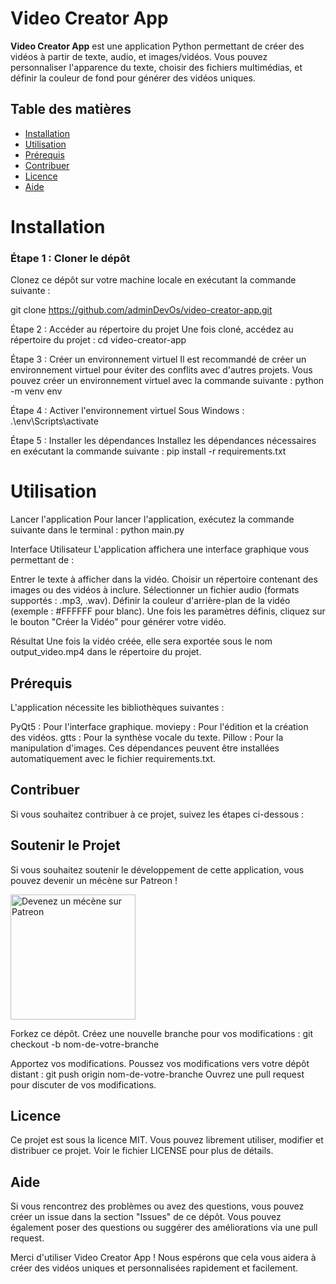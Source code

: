 # Video Creator App

**Video Creator App** est une application Python permettant de créer des vidéos à partir de texte, audio, et images/vidéos. Vous pouvez personnaliser l'apparence du texte, choisir des fichiers multimédias, et définir la couleur de fond pour générer des vidéos uniques.

## Table des matières

- [Installation](#installation)
- [Utilisation](#utilisation)
- [Prérequis](#prérequis)
- [Contribuer](#contribuer)
- [Licence](#licence)
- [Aide](#aide)

# Installation

### Étape 1 : Cloner le dépôt

Clonez ce dépôt sur votre machine locale en exécutant la commande suivante :

git clone https://github.com/adminDevOs/video-creator-app.git


Étape 2 : Accéder au répertoire du projet
Une fois cloné, accédez au répertoire du projet : cd video-creator-app

Étape 3 : Créer un environnement virtuel
Il est recommandé de créer un environnement virtuel pour éviter des conflits avec d'autres projets. Vous pouvez créer un environnement virtuel avec la commande suivante : python -m venv env

Étape 4 : Activer l'environnement virtuel
Sous Windows : .\env\Scripts\activate

Étape 5 : Installer les dépendances
Installez les dépendances nécessaires en exécutant la commande suivante : pip install -r requirements.txt

# Utilisation
 
Lancer l'application
Pour lancer l'application, exécutez la commande suivante dans le terminal : python main.py

Interface Utilisateur
L'application affichera une interface graphique vous permettant de :

Entrer le texte à afficher dans la vidéo.
Choisir un répertoire contenant des images ou des vidéos à inclure.
Sélectionner un fichier audio (formats supportés : .mp3, .wav).
Définir la couleur d'arrière-plan de la vidéo (exemple : #FFFFFF pour blanc).
Une fois les paramètres définis, cliquez sur le bouton "Créer la Vidéo" pour générer votre vidéo.

Résultat
Une fois la vidéo créée, elle sera exportée sous le nom output_video.mp4 dans le répertoire du projet.

## Prérequis
L'application nécessite les bibliothèques suivantes :

PyQt5 : Pour l'interface graphique.
moviepy : Pour l'édition et la création des vidéos.
gtts : Pour la synthèse vocale du texte.
Pillow : Pour la manipulation d'images.
Ces dépendances peuvent être installées automatiquement avec le fichier requirements.txt.

## Contribuer
Si vous souhaitez contribuer à ce projet, suivez les étapes ci-dessous :

## Soutenir le Projet

Si vous souhaitez soutenir le développement de cette application, vous pouvez devenir un mécène sur Patreon !

<a href="https://www.patreon.com/FusionCreations/shop/createur-de-videos-avance-815899?utm_medium=clipboard_copy&utm_source=copyLink&utm_campaign=productshare_fan&utm_content=join_link" target="_blank">
    <img src="https://upload.wikimedia.org/wikipedia/commons/thumb/2/29/Patreon_logo.svg/220px-Patreon_logo.svg.png" alt="Devenez un mécène sur Patreon" width="200">
</a>

Forkez ce dépôt.
Créez une nouvelle branche pour vos modifications : git checkout -b nom-de-votre-branche

Apportez vos modifications.
Poussez vos modifications vers votre dépôt distant : git push origin nom-de-votre-branche
Ouvrez une pull request pour discuter de vos modifications.

## Licence
Ce projet est sous la licence MIT. Vous pouvez librement utiliser, modifier et distribuer ce projet. Voir le fichier LICENSE pour plus de détails.

## Aide
Si vous rencontrez des problèmes ou avez des questions, vous pouvez créer un issue dans la section "Issues" de ce dépôt. Vous pouvez également poser des questions ou suggérer des améliorations via une pull request.

Merci d'utiliser Video Creator App ! Nous espérons que cela vous aidera à créer des vidéos uniques et personnalisées rapidement et facilement.
